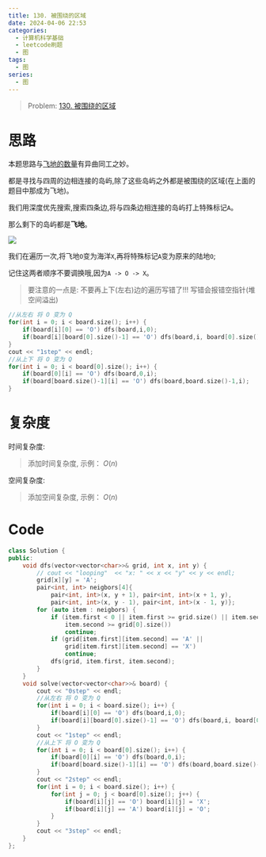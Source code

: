 ```yaml
---
title: 130. 被围绕的区域
date: 2024-04-06 22:53
categories:
  - 计算机科学基础
  - leetcode刷题
  - 图
tags:
  - 图
series:
  - 图
---
```


> Problem: [130. 被围绕的区域](https://leetcode.cn/problems/surrounded-regions/description/)


# 思路

本题思路与[飞地的数量](https://leetcode.cn/problems/number-of-enclaves/description/)有异曲同工之妙。

都是寻找与四周的边相连接的岛屿,除了这些岛屿之外都是被围绕的区域(在上面的题目中那成为飞地)。

我们用深度优先搜索,搜索四条边,将与四条边相连接的岛屿打上特殊标记`A`。

那么剩下的岛屿都是**飞地**。

![](images/posts/Pasted%20image%2020240406225701.png)

我们在遍历一次,将飞地`O`变为海洋`X`,再将特殊标记`A`变为原来的陆地`O`;

记住这两者顺序不要调换哦,因为`A -> O -> X`。

> 要注意的一点是: 
> 不要再上下(左右)边的遍历写错了!!!
> 写错会报错空指针(堆空间溢出)

```cpp
//从左右 将 O 变为 Q
for(int i = 0; i < board.size(); i++) {
    if(board[i][0] == 'O') dfs(board,i,0);
    if(board[i][board[0].size()-1] == 'O') dfs(board,i, board[0].size()-1);
}
cout << "1step" << endl;
//从上下 将 O 变为 Q 
for(int i = 0; i < board[0].size(); i++) {
    if(board[0][i] == 'O') dfs(board,0,i);
    if(board[board.size()-1][i] == 'O') dfs(board,board.size()-1,i);
}
```

# 复杂度

时间复杂度:
> 添加时间复杂度, 示例： $O(n)$

空间复杂度:
> 添加空间复杂度, 示例： $O(n)$

# Code
```C++ []
class Solution {
public:
    void dfs(vector<vector<char>>& grid, int x, int y) {
        // cout << "looping"  << "x: " << x << "y" << y << endl;
        grid[x][y] = 'A';
        pair<int, int> neigbors[4]{
            pair<int, int>(x, y + 1), pair<int, int>(x + 1, y),
            pair<int, int>(x, y - 1), pair<int, int>(x - 1, y)};
        for (auto item : neigbors) {
            if (item.first < 0 || item.first >= grid.size() || item.second < 0 ||
                item.second >= grid[0].size())
                continue;
            if (grid[item.first][item.second] == 'A' ||
                grid[item.first][item.second] == 'X')
                continue;
            dfs(grid, item.first, item.second);
        }
    }
    void solve(vector<vector<char>>& board) {
        cout << "0step" << endl;
        //从左右 将 O 变为 Q
        for(int i = 0; i < board.size(); i++) {
            if(board[i][0] == 'O') dfs(board,i,0);
            if(board[i][board[0].size()-1] == 'O') dfs(board,i, board[0].size()-1);
        }
        cout << "1step" << endl;
        //从上下 将 O 变为 Q 
        for(int i = 0; i < board[0].size(); i++) {
            if(board[0][i] == 'O') dfs(board,0,i);
            if(board[board.size()-1][i] == 'O') dfs(board,board.size()-1,i);
        }
        cout << "2step" << endl;
        for(int i = 0; i < board.size(); i++) {
            for(int j = 0; j < board[0].size(); j++) {
                if(board[i][j] == 'O') board[i][j] = 'X';
                if(board[i][j] == 'A') board[i][j] = 'O';
            }
        }
        cout << "3step" << endl;
    }
};
```
  

